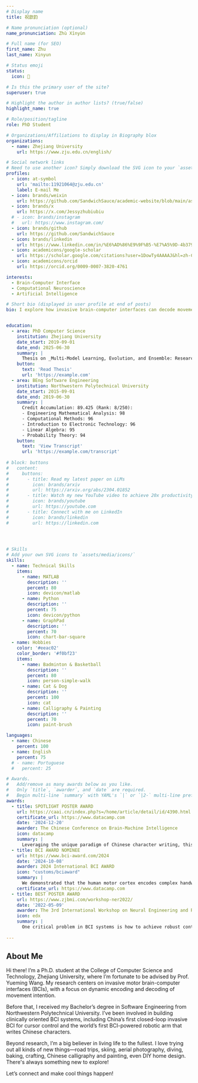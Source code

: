 ```yaml
---
# Display name
title: 祝歆韵

# Name pronunciation (optional)
name_pronunciation: Zhù Xīnyùn

# Full name (for SEO)
first_name: Zhu
last_name: Xinyun

# Status emoji
status:
  icon: 🧠

# Is this the primary user of the site?
superuser: true

# Highlight the author in author lists? (true/false)
highlight_name: true

# Role/position/tagline
role: PhD Student

# Organizations/Affiliations to display in Biography blox
organizations:
  - name: Zhejiang University
    url: https://www.zju.edu.cn/english/

# Social network links
# Need to use another icon? Simply download the SVG icon to your `assets/media/icons/` folder.
profiles:
  - icon: at-symbol
    url: 'mailto:11921064@zju.edu.cn'
    label: E-mail Me
  - icon: brands/weixin
    url: https://github.com/SandwichSauce/academic-website/blob/main/assets/media/weixinQRcode.png
  - icon: brands/x
    url: https://x.com/Jessyzhubiubiu
  # - icon: brands/instagram
  #   url: https://www.instagram.com/
  - icon: brands/github
    url: https://github.com/SandwichSauce
  - icon: brands/linkedin
    url: https://www.linkedin.com/in/%E6%AD%86%E9%9F%B5-%E7%A5%9D-4b379a365/
  - icon: academicons/google-scholar
    url: https://scholar.google.com/citations?user=1DowTy4AAAAJ&hl=zh-CN&oi=ao
  - icon: academicons/orcid
    url: https://orcid.org/0009-0007-3820-4761

interests:
  - Brain-Computer Interface
  - Computational Neuroscience
  - Artificial Intelligence

# Short bio (displayed in user profile at end of posts)
bio: I explore how invasive brain-computer interfaces can decode movement intent and bring thoughts into action.


education:
  - area: PhD Computer Science
    institution: Zhejiang University
    date_start: 2019-09-01
    date_end: 2025-06-30
    summary: |
      Thesis on _Multi-Model Learning, Evolution, and Ensemble: Research on Dynamic Decoding of Invasive Motor Brain-Computer Interfaces_. Supervised by [Prof Yueming Wang](https://person.zju.edu.cn/ymwang).
    button:
      text: 'Read Thesis'
      url: 'https://example.com'
  - area: BEng Software Engineering
    institution: Northwestern Polytechnical University
    date_start: 2015-09-01
    date_end: 2019-06-30
    summary: |
      Credit Accumulation: 89.425 (Rank: 8/250):
      - Engineering Mathematical Analysis: 98
      - Computational Methods: 96
      - Introduction to Electronic Technology: 96
      - Linear Algebra: 95
      - Probability Theory: 94
    button:
      text: 'View Transcript'
      url: 'https://example.com/transcript'
    
# block: buttons
#   content:
#     buttons:
#       - title: Read my latest paper on LLMs
#         icon: brands/arxiv
#         url: https://arxiv.org/abs/2304.01852
#       - title: Watch my new YouTube video to achieve 20x productivity
#         icon: brands/youtube
#         url: https://youtube.com
#       - title: Connect with me on LinkedIn
#         icon: brands/linkedin
#         url: https://linkedin.com
  



# Skills
# Add your own SVG icons to `assets/media/icons/`
skills:
  - name: Technical Skills
    items:
      - name: MATLAB
        description: ''
        percent: 80
        icon: devicon/matlab
      - name: Python
        description: ''
        percent: 75
        icon: devicon/python
      - name: GraphPad
        description: ''
        percent: 70
        icon: chart-bar-square
  - name: Hobbies
    color: '#eeac02'
    color_border: '#f0bf23'
    items:
      - name: Badminton & Basketball
        description: ''
        percent: 80
        icon: person-simple-walk
      - name: Cat & Dog
        description: ''
        percent: 100
        icon: cat
      - name: Calligraphy & Painting
        description: ''
        percent: 70
        icon: paint-brush

languages:
  - name: Chinese
    percent: 100
  - name: English
    percent: 75
  # - name: Portuguese
  #   percent: 25

# Awards.
#   Add/remove as many awards below as you like.
#   Only `title`, `awarder`, and `date` are required.
#   Begin multi-line `summary` with YAML's `|` or `|2-` multi-line prefix and indent 2 spaces below.
awards:
  - title: SPOTLIGHT POSTER AWARD
    url: https://caai.cn/index.php?s=/home/article/detail/id/4390.html
    certificate_url: https://www.datacamp.com
    date: '2024-12-20'
    awarder: The Chinese Conference on Brain-Machine Intelligence
    icon: datacamp
    summary: |
      Leveraging the unique paradigm of Chinese character writing, this study uncovered a novel mechanism of sequential regulation in the brain’s encoding of complex motor sequences, based on activity in the human motor cortex. Building on this discovery, a state-dependent motor encoding and decoding model was developed, culminating in the creation of China’s first brain-controlled robotic arm system capable of writing Chinese characters.
  - title: BCI AWARD NOMINEE
    url: https://www.bci-award.com/2024
    date: '2024-10-08'
    awarder: 2024 International BCI AWARD
    icon: "customs/bciaward"
    summary: |
      We demonstrated that the human motor cortex encodes complex handwriting movement by sequencing a small set of primitive states. The tuning function of neurons remains stable within states while varying largely among different states, which could be the key factor to inaccurate decoding. Based on this, we proposed state-dependent neural encoding and decoding computing models that better explained neural activities and handwriting trajectory decoding performance, enabling online decoding of recognizable Chinese characters.
    certificate_url: https://www.datacamp.com
  - title: BEST POSTER AWARD
    url: https://www.zjbmi.com/workshop-ner2022/
    date: '2022-05-09'
    awarder: The 3rd International Workshop on Neural Engineering and Rehabilitation
    icon: edx
    summary: |
      One critical problem in BCI systems is how to achieve robust control. The challenge lies in the variability of neural signals, that can be induced by: noises and variability of neural encoding associates with brain states. When neural signal changes, there can be decoding errors given a static neural decoder, exhibiting unstable BCI control. Ideally, a neural decoder should dynamically change along with changes in neural signals to achieve robust control. But how to achieve this? We propose a DyEnsemble model, which builds a pool of models to encode various neural functions, assigns the model weights dynamically according to the incoming neural signals, and assembles them in time with Bayesian model averaging rules. In this way, our decoder adjusts itself along with changes in neural signals. 
  
---
```


## About Me

<!-- Chien Shiung Wu is a professor of artificial intelligence at the Stanford AI Lab. Her research interests include distributed robotics, mobile computing and programmable matter. She leads the Robotic Neurobiology group, which develops self-reconfiguring robots, systems of self-organizing robots, and mobile sensor networks. -->
Hi there! I’m a Ph.D. student at the College of Computer Science and Technology, Zhejiang University, where I’m fortunate to be advised by Prof. Yueming Wang. My research centers on invasive motor brain-computer interfaces (BCIs), with a focus on dynamic encoding and decoding of movement intention.

Before that, I received my Bachelor’s degree in Software Engineering from Northwestern Polytechnical University. I’ve been involved in building clinically oriented BCI systems, including China’s first closed-loop invasive BCI for cursor control and the world’s first BCI-powered robotic arm that writes Chinese characters.

Beyond research, I’m a big believer in living life to the fullest. I love trying out all kinds of new things—road trips, skiing, aerial photography, diving, baking, crafting, Chinese calligraphy and painting, even DIY home design. There's always something new to explore!

Let’s connect and make cool things happen!

<!-- 大家好！我是一名来自浙江大学计算机科学与技术学院的直博生，目前在王跃明教授的指导下，专注于侵入式运动脑机接口（BCI）领域，主要研究运动意图的动态编解码方法。

本科阶段我毕业于西北工业大学软件工程专业。读博期间，我参与构建了多个面向临床应用的脑机接口系统，包括国内首个闭环光标控制系统和全球首个可进行汉字书写的脑控机械臂应用。

科研之外，我热爱生活，也喜欢尝试各种新鲜事物：自驾游、滑雪、航拍、潜水、烘焙、手作、书画、家装……总有一件事，让生活充满惊喜！

欢迎联系我，一起创造点有趣的事情吧！ -->